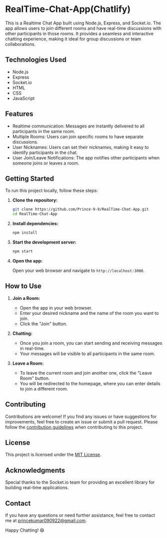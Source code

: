 # RealTime-Chat-App(Chatlify)
<!-- # Realtime Chat App using Node.js, Express, and Socket.io -->

<!-- ![Chat App Screenshot](link-to-screenshot.png) -->

This is a Realtime Chat App built using Node.js, Express, and Socket.io. The app allows users to join different rooms and have real-time discussions with other participants in those rooms. It provides a seamless and interactive chatting experience, making it ideal for group discussions or team collaborations.

## Technologies Used

- Node.js
- Express
- Socket.io
- HTML
- CSS
- JavaScript


## Features

- Realtime communication: Messages are instantly delivered to all participants in the same room.
- Multiple Rooms: Users can join specific rooms to have separate discussions.
- User Nicknames: Users can set their nicknames, making it easy to identify participants in the chat.
- User Join/Leave Notifications: The app notifies other participants when someone joins or leaves a room.

## Getting Started

To run this project locally, follow these steps:

1. **Clone the repository:**

   ```bash
   git clone https://github.com/Prince-9-9/RealTime-Chat-App.git
   cd RealTime-Chat-App
   ```

2. **Install dependencies:**

   ```bash
   npm install
   ```

3. **Start the development server:**

   ```bash
   npm start
   ```

4. **Open the app:**

   Open your web browser and navigate to `http://localhost:3000`.

## How to Use

1. **Join a Room:**

   - Open the app in your web browser.
   - Enter your desired nickname and the name of the room you want to join.
   - Click the "Join" button.

2. **Chatting:**

   - Once you join a room, you can start sending and receiving messages in real-time.
   - Your messages will be visible to all participants in the same room.

<!-- 3. **Create a New Room:** -->
<!-- 
   - To create a new room, simply enter a unique room name that doesn't already exist.
   - Click the "Join" button to create and join the new room. -->

3. **Leave a Room:**

   - To leave the current room and join another one, click the "Leave Room" button.
   - You will be redirected to the homepage, where you can enter details to join a different room.


## Contributing

Contributions are welcome! If you find any issues or have suggestions for improvements, feel free to create an issue or submit a pull request. Please follow the [contribution guidelines](CONTRIBUTING.md) when contributing to this project.

## License

This project is licensed under the [MIT License](LICENSE).

## Acknowledgments

Special thanks to the Socket.io team for providing an excellent library for building real-time applications.

## Contact

If you have any questions or need further assistance, feel free to contact me at princekumar090922@gmail.com.

Happy Chatting! 😄